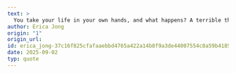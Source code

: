 ```yaml
---
text: >
  You take your life in your own hands, and what happens? A terrible thing, no one to blame.
author: Erica Jong
origin: "1"
origin_url: 
id: erica_jong-37c16f825cfafaaebbd4765a422a14b8f9a3de44007554c8a59b418523d6ae74
date: 2025-09-02
typ: quote
---
```


